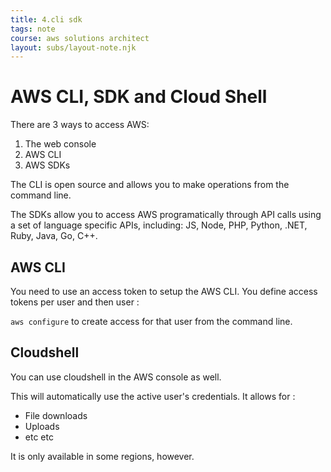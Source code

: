 ```yaml
---
title: 4.cli sdk
tags: note
course: aws solutions architect
layout: subs/layout-note.njk
---
```

# AWS CLI, SDK and Cloud Shell

There are 3 ways to access AWS:

1. The web console
2. AWS CLI
3. AWS SDKs

The CLI is open source and allows you to make operations from the command line.

The SDKs allow you to access AWS programatically through API calls using a set of language specific APIs, including: JS, Node, PHP, Python, .NET, Ruby, Java, Go, C++.

## AWS CLI

You need to use an access token to setup the AWS CLI. You define access tokens per user and then user :

`aws configure` to create access for that user from the command line. 

## Cloudshell

You can use cloudshell in the AWS console as well. 

This will automatically use the active user's credentials. It allows for :

- File downloads
- Uploads
- etc etc

It is only available in some regions, however.
